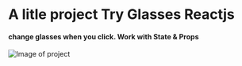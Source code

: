 # A litle project Try Glasses Reactjs
#### change glasses when you click. Work with State & Props
![Image of project](/img/glass1.png)
